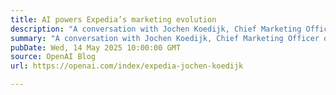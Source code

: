 ```yaml
---
title: AI powers Expedia’s marketing evolution
description: "A conversation with Jochen Koedijk, Chief Marketing Officer of Expedia Group."
summary: "A conversation with Jochen Koedijk, Chief Marketing Officer of Expedia Group."
pubDate: Wed, 14 May 2025 10:00:00 GMT
source: OpenAI Blog
url: https://openai.com/index/expedia-jochen-koedijk

---
```


